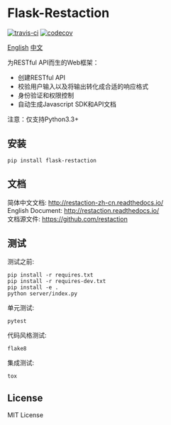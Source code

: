# Flask-Restaction

[![travis-ci](https://api.travis-ci.org/guyskk/flask-restaction.svg)](https://travis-ci.org/guyskk/flask-restaction) [![codecov](https://codecov.io/gh/guyskk/flask-restaction/branch/master/graph/badge.svg)](https://codecov.io/gh/guyskk/flask-restaction)

[English](README.md) [中文](README-zh_CN.md)

为RESTful API而生的Web框架：

- 创建RESTful API
- 校验用户输入以及将输出转化成合适的响应格式
- 身份验证和权限控制
- 自动生成Javascript SDK和API文档

注意：仅支持Python3.3+


## 安装

    pip install flask-restaction


## 文档

简体中文文档: http://restaction-zh-cn.readthedocs.io/  
English Document: http://restaction.readthedocs.io/    
文档源文件: https://github.com/restaction    


## 测试

测试之前: 

    pip install -r requires.txt
    pip install -r requires-dev.txt
    pip install -e .
    python server/index.py

单元测试: 

    pytest

代码风格测试:
    
    flake8
    
集成测试: 

    tox


## License

MIT License
